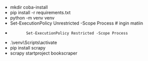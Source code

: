 - mkdir coba-install  
- pip install -r requirements.txt
- python -m venv venv    
- Set-ExecutionPolicy Unrestricted -Scope Process
            # ingin matiin
-            Set-ExecutionPolicy Restricted -Scope Process
            
- .\venv\Scripts\activate
- pip install scrapy
- scrapy startproject bookscraper